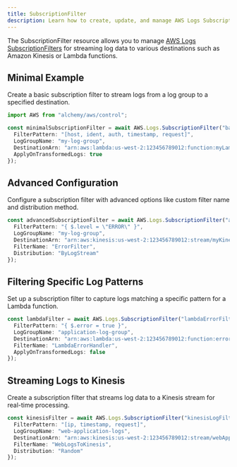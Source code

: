 ```yaml
---
title: SubscriptionFilter
description: Learn how to create, update, and manage AWS Logs SubscriptionFilters using Alchemy Cloud Control.
---
```



The SubscriptionFilter resource allows you to manage [AWS Logs SubscriptionFilters](https://docs.aws.amazon.com/logs/latest/userguide/) for streaming log data to various destinations such as Amazon Kinesis or Lambda functions.

## Minimal Example

Create a basic subscription filter to stream logs from a log group to a specified destination.

```ts
import AWS from "alchemy/aws/control";

const minimalSubscriptionFilter = await AWS.Logs.SubscriptionFilter("basicFilter", {
  FilterPattern: "[host, ident, auth, timestamp, request]",
  LogGroupName: "my-log-group",
  DestinationArn: "arn:aws:lambda:us-west-2:123456789012:function:myLambdaFunction",
  ApplyOnTransformedLogs: true
});
```

## Advanced Configuration

Configure a subscription filter with advanced options like custom filter name and distribution method.

```ts
const advancedSubscriptionFilter = await AWS.Logs.SubscriptionFilter("advancedFilter", {
  FilterPattern: "{ $.level = \"ERROR\" }",
  LogGroupName: "my-log-group",
  DestinationArn: "arn:aws:kinesis:us-west-2:123456789012:stream/myKinesisStream",
  FilterName: "ErrorFilter",
  Distribution: "ByLogStream"
});
```

## Filtering Specific Log Patterns

Set up a subscription filter to capture logs matching a specific pattern for a Lambda function.

```ts
const lambdaFilter = await AWS.Logs.SubscriptionFilter("lambdaErrorFilter", {
  FilterPattern: "{ $.error = true }",
  LogGroupName: "application-log-group",
  DestinationArn: "arn:aws:lambda:us-west-2:123456789012:function:errorHandler",
  FilterName: "LambdaErrorHandler",
  ApplyOnTransformedLogs: false
});
```

## Streaming Logs to Kinesis

Create a subscription filter that streams log data to a Kinesis stream for real-time processing.

```ts
const kinesisFilter = await AWS.Logs.SubscriptionFilter("kinesisLogFilter", {
  FilterPattern: "[ip, timestamp, request]",
  LogGroupName: "web-application-logs",
  DestinationArn: "arn:aws:kinesis:us-west-2:123456789012:stream/webAppLogsStream",
  FilterName: "WebLogsToKinesis",
  Distribution: "Random"
});
```
